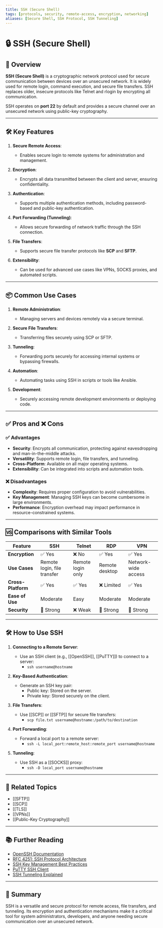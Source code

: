 ```yaml
---
title: SSH (Secure Shell)
tags: [protocols, security, remote-access, encryption, networking]
aliases: [Secure Shell, SSH Protocol, SSH Tunneling]
---
```


# 🔒 SSH (Secure Shell)

## 🧭 Overview

**SSH (Secure Shell)** is a cryptographic network protocol used for secure communication between devices over an unsecured network. It is widely used for remote login, command execution, and secure file transfers. SSH replaces older, insecure protocols like Telnet and rlogin by encrypting all communication.

SSH operates on **port 22** by default and provides a secure channel over an unsecured network using public-key cryptography.

---

## 🛠️ Key Features

1. **Secure Remote Access**:
   - Enables secure login to remote systems for administration and management.

2. **Encryption**:
   - Encrypts all data transmitted between the client and server, ensuring confidentiality.

3. **Authentication**:
   - Supports multiple authentication methods, including password-based and public-key authentication.

4. **Port Forwarding (Tunneling)**:
   - Allows secure forwarding of network traffic through the SSH connection.

5. **File Transfers**:
   - Supports secure file transfer protocols like **SCP** and **SFTP**.

6. **Extensibility**:
   - Can be used for advanced use cases like VPNs, SOCKS proxies, and automated scripts.

---

## 📦 Common Use Cases

1. **Remote Administration**:
   - Managing servers and devices remotely via a secure terminal.

2. **Secure File Transfers**:
   - Transferring files securely using SCP or SFTP.

3. **Tunneling**:
   - Forwarding ports securely for accessing internal systems or bypassing firewalls.

4. **Automation**:
   - Automating tasks using SSH in scripts or tools like Ansible.

5. **Development**:
   - Securely accessing remote development environments or deploying code.

---

## ✅ Pros and ❌ Cons

### ✅ Advantages
- **Security**: Encrypts all communication, protecting against eavesdropping and man-in-the-middle attacks.
- **Versatility**: Supports remote login, file transfers, and tunneling.
- **Cross-Platform**: Available on all major operating systems.
- **Extensibility**: Can be integrated into scripts and automation tools.

### ❌ Disadvantages
- **Complexity**: Requires proper configuration to avoid vulnerabilities.
- **Key Management**: Managing SSH keys can become cumbersome in large environments.
- **Performance**: Encryption overhead may impact performance in resource-constrained systems.

---

## 🆚 Comparisons with Similar Tools

| Feature                | SSH               | Telnet            | RDP               | VPN               |
|------------------------|-------------------|-------------------|-------------------|-------------------|
| **Encryption**         | ✅ Yes           | ❌ No             | ✅ Yes           | ✅ Yes           |
| **Use Cases**          | Remote login, file transfer | Remote login only | Remote desktop    | Network-wide access |
| **Cross-Platform**     | ✅ Yes           | ✅ Yes           | ❌ Limited       | ✅ Yes           |
| **Ease of Use**        | Moderate          | Easy              | Moderate          | Moderate          |
| **Security**           | 🌟 Strong        | ❌ Weak          | 🌟 Strong        | 🌟 Strong        |

---

## 🛠️ How to Use SSH

1. **Connecting to a Remote Server**:
   - Use an SSH client (e.g., [[OpenSSH]], [[PuTTY]]) to connect to a server:
     - `ssh username@hostname`

2. **Key-Based Authentication**:
   - Generate an SSH key pair:
     - Public key: Stored on the server.
     - Private key: Stored securely on the client.

3. **File Transfers**:
   - Use [[SCP]] or [[SFTP]] for secure file transfers:
     - `scp file.txt username@hostname:/path/to/destination`

4. **Port Forwarding**:
   - Forward a local port to a remote server:
     - `ssh -L local_port:remote_host:remote_port username@hostname`

5. **Tunneling**:
   - Use SSH as a [[SOCKS]] proxy:
     - `ssh -D local_port username@hostname`

---

## 🔗 Related Topics

- [[SFTP]]
- [[SCP]]
- [[TLS]]
- [[VPNs]]
- [[Public-Key Cryptography]]

---

## 📚 Further Reading

- [OpenSSH Documentation](https://www.openssh.com/manual.html)
- [RFC 4251: SSH Protocol Architecture](https://datatracker.ietf.org/doc/html/rfc4251)
- [SSH Key Management Best Practices](https://www.ssh.com/academy/ssh/key-management)
- [PuTTY SSH Client](https://www.putty.org/)
- [SSH Tunneling Explained](https://www.ssh.com/academy/ssh/tunneling)

---

## 🧠 Summary

SSH is a versatile and secure protocol for remote access, file transfers, and tunneling. Its encryption and authentication mechanisms make it a critical tool for system administrators, developers, and anyone needing secure communication over an unsecured network.

